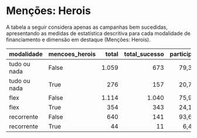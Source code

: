 # Menções: Herois

A tabela a seguir considera apenas as campanhas bem sucedidas, apresentando as medidas
de estatística descritiva para cada modalidade de financiamento e dimensão em destaque
(Menções: Herois).

| modalidade   | mencoes_herois   |   total |   total_sucesso |   particip |   taxa_sucesso |   valor_sucesso |   media_sucesso |   std_sucesso |   min_sucesso |   max_sucesso |
|:-------------|:-----------------|--------:|----------------:|-----------:|---------------:|----------------:|----------------:|--------------:|--------------:|--------------:|
| tudo ou nada | False            |    1.059 |             673 |       79,3 |           63,6 |     20.588.794,41 |        30.592,56 |      48.256,73 |         41,82 |     679.297,66 |
| tudo ou nada | True             |     276 |             157 |       20,7 |           56,9 |      3.474.485,41 |        22.130,48 |      25.554,86 |        989,68 |     161.153,63 |
| flex         | False            |    1.114 |            1.040 |       75,9 |           93,4 |     12.864.610,35 |        12.369,82 |      35.964,90 |         10,77 |     708.972,78 |
| flex         | True             |     354 |             343 |       24,1 |           96,9 |      5.497.521,58 |        16.027,76 |      26.716,10 |         11,93 |     203.551,22 |
| recorrente   | False            |     640 |             141 |       93,6 |           22,0 |        35.908,18 |          254,67 |        536,75 |          1,09 |       3.475,05 |
| recorrente   | True             |      44 |              11 |        6,4 |           25,0 |         7.278,78 |          661,71 |       1.479,40 |         10,98 |       5.087,08 |
